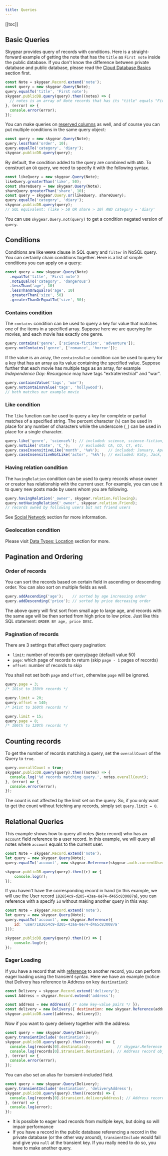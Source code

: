 ```yaml
---
title: Queries
---
```


[[toc]]


## Basic Queries

Skygear provides query of records with conditions. Here is a straight-forward
example of getting the note that has the `title` as `First note` inside the
public database. If you don't know the difference between
private database and public database, please read the
[Cloud Database Basics][doc-cloud-db-basics] section first.

``` javascript
const Note = skygear.Record.extend('note');
const query = new skygear.Query(Note);
query.equalTo('title', 'First note');
skygear.publicDB.query(query).then((notes) => {
  // notes is an array of Note records that has its "title" equals "First note"
}, (error) => {
  console.error(error);
});
```

You can make queries on [reserved columns][doc-reserved-columns] as well,
and of course you can put multiple conditions in the same query object:

``` javascript
const query = new skygear.Query(Note);
query.lessThan('order', 10);
query.equalTo('category', 'diary');
skygear.publicDB.query(query);
```

By default, the condition added to the query are combined with `AND`. To
construct an `OR` query, we need to specify it with the following syntax.

``` javascript
const likeQuery = new skygear.Query(Note);
likeQuery.greaterThan('like', 50);
const shareQuery = new skygear.Query(Note);
shareQuery.greaterThan('share', 10);
const query = skygear.Query.or(likeQuery, shareQuery);
query.equalTo('category', 'diary');
skygear.publicDB.query(query);
// SQL equivalent: (like > 50 OR share > 10) AND category = 'diary'
```

You can use `skygear.Query.not(query)` to get a condition negated version of `query`.


## Conditions

Conditions are like `WHERE` clause in SQL query and `filter` in NoSQL query.
You can certainly chain conditions together. Here is a list of simple
conditions you can apply on a query:

``` javascript
const query = new skygear.Query(Note)
  .equalTo('title', 'First note')
  .notEqualTo('category', 'dangerous')
  .lessThan('age', 10)
  .lessThanOrEqualTo('age', 10)
  .greaterThan('size', 50)
  .greaterThanOrEqualTo('size', 50);
```

### Contains condition

The `contains` condition can be used to query a key for value that matches one
of the items in a specified array. Suppose here we are querying for movies,
and each movie has exactly one genre.

``` javascript
query.contains('genre', ['science-fiction', 'adventure']);
query.notContains('genre', ['romance', 'horror']);
```

If the value is an array, the `containsValue` condition can be used to query for
a key that has an array as its value containing the specified value. Suppose
further that each movie has multiple tags as an array, for example
_Independence Day: Resurgence_ may have tags "extraterrestrial" and "war".

``` javascript
query.containsValue('tags', 'war');
query.notContainsValue('tags', 'hollywood');
// both matches our example movie
```

### Like condition

The `like` function can be used to query a key for complete or partial matches
of a specified string. The percent character (`%`) can be used in place
for any number of characters while the underscore (`_`) can be used in place
for a single character.

``` javascript
query.like('genre', 'science%'); // included: science, science-fiction, etc.
query.notLike('state', 'C_');    // excluded: CA, CO, CT, etc.
query.caseInsensitiveLike('month', '%a%');    // included: January, April, etc.
query.caseInsensitiveNotLike('actor', '%k%'); // excluded: Katy, Jack, etc.
```

### Having relation condition

The `havingRelation` condition can be used to query records whose owner or
creator has relationship with the current user. For example, you can use it
to query new posts made by users whom you are following.

``` javascript
query.havingRelation('_owner', skygear.relation.Following);
query.notHavingRelation('_owner', skygear.relation.Friend);
// records owned by following users but not friend users
```

See [Social Network][doc-social-network] section for more information.

### Geolocation condition

Please visit [Data Types: Location][doc-data-type-location] section for more.


## Pagination and Ordering

### Order of records

You can sort the records based on certain field in ascending or descending order.
You can also sort on multiple fields as well.

``` javascript
query.addAscending('age');    // sorted by age increasing order
query.addDescending('price'); // sorted by price decreasing order
```

The above query will first sort from small age to large age, and records
with the same age will be then sorted from high price to low price. Just like
this SQL statement: `ORDER BY age, price DESC`.

### Pagination of records

There are 3 settings that affect query pagination:
- `limit`: number of records per query/page (default value 50)
- `page`: which page of records to return (skip `page - 1` pages of records)
- `offset`: number of records to skip

You shall not set both `page` and `offset`, otherwise `page` will be ignored.

``` javascript
query.page = 3;
/* 101st to 150th records */
```

``` javascript
query.limit = 20;
query.offset = 140;
/* 141st to 160th records */
```

``` javascript
query.limit = 15;
query.page = 8;
/* 106th to 120th records */
```

## Counting records

To get the number of records matching a query, set the `overallCount`
of the Query to `true`.

``` javascript
query.overallCount = true;
skygear.publicDB.query(query).then((notes) => {
  console.log('%d records matching query.', notes.overallCount);
}, (error) => {
  console.error(error);
});
```

The count is not affected by the limit set on the query. So, if you only want
to get the count without fetching any records, simply set `query.limit = 0`.


## Relational Queries

This example shows how to query all notes (`Note` record) who has an `account` field reference to a user record. In this example, we will query all notes where `account` equals to the current user.


``` javascript
const Note = skygear.Record.extend('note');
let query = new skygear.Query(Note);
query.equalTo('account', new skygear.Reference(skygear.auth.currentUser));

skygear.publicDB.query(query).then((r) => {
    console.log(r);
});

```

If you haven't have the corresponding record in hand (in this example, we will use the User record `182654c9-d205-43aa-8e74-d465c830087a`), you can reference with a specify `id` without making another query in this way:

``` javascript
const Note = skygear.Record.extend('note');
let query = new skygear.Query(Note);
query.equalTo('account', new skygear.Reference({
    id: 'user/182654c9-d205-43aa-8e74-d465c830087a'
}));

skygear.publicDB.query(query).then((r) => {
    console.log(r);
});

```

### Eager Loading

If you have a record that with [reference][doc-data-type-reference] to
another record, you can perform eager loading using the transient syntax.
Here we have an example (notice that Delivery has reference to Address
on key `destination`):

``` javascript
const Delivery = skygear.Record.extend('delivery');
const Address = skygear.Record.extend('address');

const address = new Address({ /* some key-value pairs */ });
const delivery = new Delivery({ destination: new skygear.Reference(address) });
skygear.publicDB.save([address, delivery]);
```

Now if you want to query delivery together with the address:

``` javascript
const query = new skygear.Query(Delivery);
query.transientInclude('destination');
skygear.publicDB.query(query).then((records) => {
  console.log(records[0].destination);            // skygear.Reference object
  console.log(records[0].$transient.destination); // Address record object
}, (error) => {
  console.error(error);
});
```

You can also set an alias for transient-included field.

``` javascript
const query = new skygear.Query(Delivery);
query.transientInclude('destination', 'deliveryAddress');
skygear.publicDB.query(query).then((records) => {
  console.log(records[0].$transient.deliveryAddress); // Address record object
}, (error) => {
  console.log(error);
});
```

- It is possible to eager load records from multiple keys, but doing so
will impair performance
- If you have a record in the public database referencing a record in the
private database (or the other way around), `transientInclude` would fail
and give you `null` at the transient key. If you really need to do so, you
have to make another query.

[doc-cloud-db-basics]: /guides/cloud-db/basics/js/
[doc-reserved-columns]: /guides/cloud-db/basics/js/#reserved-columns
[doc-social-network]: /guides/social-network/basics/js/
[doc-data-type-location]: /guides/cloud-db/data-types/js/#location
[doc-data-type-reference]: /guides/cloud-db/data-types/js/#reference
